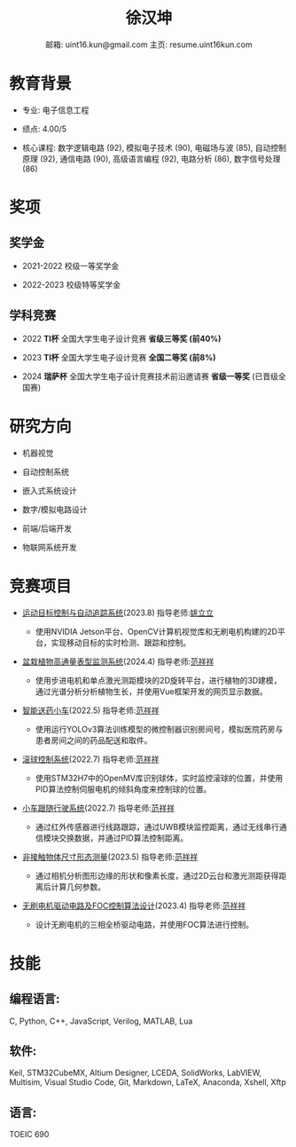 # <center>**徐汉坤**</center>
<center>
邮箱: uint16.kun@gmail.com  主页: resume.uint16kun.com
</center>

# 教育背景

-   专业: 电子信息工程

-   绩点: 4.00/5

-   核心课程: 数字逻辑电路 (92), 模拟电子技术 (90), 电磁场与波 (85), 自动控制原理 (92), 通信电路 (90), 高级语言编程 (92), 电路分析 (86), 数字信号处理 (86)

# 奖项

## 奖学金

-   2021-2022 校级一等奖学金

-   2022-2023 校级特等奖学金

## 学科竞赛

-   2022 **TI杯** 全国大学生电子设计竞赛 **省级三等奖 (前40%)**

-   2023 **TI杯** 全国大学生电子设计竞赛 **全国二等奖 (前8%)**

-   2024 **瑞萨杯** 全国大学生电子设计竞赛技术前沿邀请赛 **省级一等奖** (已晋级全国赛)

# 研究方向

-   机器视觉

-   自动控制系统

-   嵌入式系统设计

-   数字/模拟电路设计

-   前端/后端开发

-   物联网系统开发

# 竞赛项目

-   [运动目标控制与自动追踪系统](https://resume.uint16kun.com/my-projects/Moving%20target%20control%20and%20automatic%20tracking%20system.html)(2023.8) 指导老师:[姚立立](http://xxgcxy.zjhu.edu.cn/2023/0411/c5546a193663/page.htm)

    -   使用NVIDIA Jetson平台、OpenCV计算机视觉库和无刷电机构建的2D平台，实现移动目标的实时检测、跟踪和控制。

-   [盆栽植物高通量表型监测系统](https://resume.uint16kun.com/my-projects/High-throughput%20phenotyping%20system%20for%20potted%20plants.html)(2024.4) 指导老师:[范祥祥](http://xxgcxy.zjhu.edu.cn/2021/0326/c5544a166633/page.htm)

    -   使用步进电机和单点激光测距模块的2D旋转平台，进行植物的3D建模，通过光谱分析分析植物生长，并使用Vue框架开发的网页显示数据。

-   [智能送药小车](https://resume.uint16kun.com/my-projects/Smart%20medicine%20delivery%20car.html)(2022.5) 指导老师:[范祥祥](http://xxgcxy.zjhu.edu.cn/2021/0326/c5544a166633/page.htm)

    -   使用运行YOLOv3算法训练模型的微控制器识别房间号，模拟医院药房与患者房间之间的药品配送和取件。

-   [滚球控制系统](https://resume.uint16kun.com/my-projects/Rolling%20ball%20control%20system.html)(2022.7) 指导老师:[范祥祥](http://xxgcxy.zjhu.edu.cn/2021/0326/c5544a166633/page.htm)

    -   使用STM32H7中的OpenMV库识别球体，实时监控滚球的位置，并使用PID算法控制伺服电机的倾斜角度来控制球的位置。

-   [小车跟随行驶系统](https://resume.uint16kun.com/my-projects/Car%20following%20driving%20system.html)(2022.7) 指导老师:[范祥祥](http://xxgcxy.zjhu.edu.cn/2021/0326/c5544a166633/page.htm)

    -   通过红外传感器进行线路跟踪，通过UWB模块监控距离，通过无线串行通信模块交换数据，并通过PID算法控制距离。

-   [非接触物体尺寸形态测量](https://resume.uint16kun.com/my-projects/Non-contact%20object%20size%20and%20shape%20measurement.html)(2023.5) 指导老师:[范祥祥](http://xxgcxy.zjhu.edu.cn/2021/0326/c5544a166633/page.htm)

    -   通过相机分析图形边缘的形状和像素长度，通过2D云台和激光测距获得距离后计算几何参数。

-   [无刷电机驱动电路及FOC控制算法设计](https://resume.uint16kun.com/my-projects/Brushless%20motor%20drive%20circuit%20and%20FOC%20control%20algorithm%20design.html)(2023.4) 指导老师:[范祥祥](http://xxgcxy.zjhu.edu.cn/2021/0326/c5544a166633/page.htm)

    -   设计无刷电机的三相全桥驱动电路，并使用FOC算法进行控制。

# 技能

## 编程语言:

C, Python, C++, JavaScript, Verilog, MATLAB, Lua

## 软件:

Keil, STM32CubeMX, Altium Designer, LCEDA, SolidWorks, LabVIEW, Multisim, Visual Studio Code, Git, Markdown, LaTeX, Anaconda, Xshell, Xftp

## 语言:

TOEIC 690